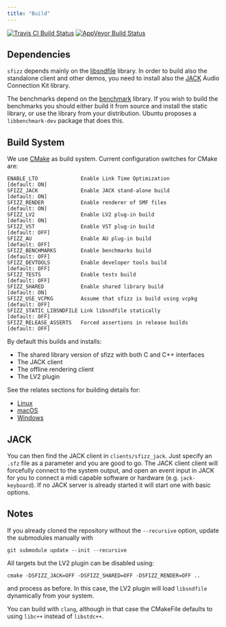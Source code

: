 ```yaml
---
title: "Build"
---
```


[![Travis CI Build Status]](https://travis-ci.com/sfztools/sfizz)
[![AppVeyor Build Status]](https://ci.appveyor.com/project/sfztools/sfizz)

## Dependencies

`sfizz` depends mainly on the [libsndfile] library.
In order to build also the standalone client and other demos, you need to
install also the [JACK] Audio Connection Kit library.

The benchmarks depend on the [benchmark] library.
If you wish to build the benchmarks you should either build it from source and
install the static library, or use the library from your distribution.
Ubuntu proposes a `libbenchmark-dev` package that does this.

## Build System

We use [CMake] as build system.
Current configuration switches for CMake are:

```
ENABLE_LTO              Enable Link Time Optimization          [default: ON]
SFIZZ_JACK              Enable JACK stand-alone build          [default: ON]
SFIZZ_RENDER            Enable renderer of SMF files           [default: ON]
SFIZZ_LV2               Enable LV2 plug-in build               [default: ON]
SFIZZ_VST               Enable VST plug-in build               [default: OFF]
SFIZZ_AU                Enable AU plug-in build                [default: OFF]
SFIZZ_BENCHMARKS        Enable benchmarks build                [default: OFF]
SFIZZ_DEVTOOLS          Enable developer tools build           [default: OFF]
SFIZZ_TESTS             Enable tests build                     [default: OFF]
SFIZZ_SHARED            Enable shared library build            [default: ON]
SFIZZ_USE_VCPKG         Assume that sfizz is build using vcpkg [default: OFF]
SFIZZ_STATIC_LIBSNDFILE Link libsndfile statically             [default: OFF]
SFIZZ_RELEASE_ASSERTS   Forced assertions in release builds    [default: OFF]
```

By default this builds and installs:
- The shared library version of sfizz with both C and C++ interfaces
- The JACK client
- The offline rendering client
- The LV2 plugin

See the relates sections for building details for:
- [Linux]
- [macOS]
- [Windows]

## JACK

You can then find the JACK client in `clients/sfizz_jack`.
Just specify an `.sfz` file as a parameter and you are good to go.
The JACK client client will forcefully connect to the system output,
and open an event input in JACK for you to connect a midi capable software
or hardware (e.g. `jack-keyboard`).
If no JACK server is already started it will start one with basic options.

## Notes

If you already cloned the repository without the `--recursive` option,
update the submodules manually with

```
git submodule update --init --recursive
```

All targets but the LV2 plugin can be disabled using:

```
cmake -DSFIZZ_JACK=OFF -DSFIZZ_SHARED=OFF -DSFIZZ_RENDER=OFF ..
```

and process as before.
In this case, the LV2 plugin will load `libsndfile` dynamically from your system.

You can build with `clang`, although in that case the CMakeFile
defaults to using `libc++` instead of `libstdc++`.

[libsndfile]:             http://mega-nerd.com/libsndfile/
[JACK]:                   https://jackaudio.org
[benchmark]:              https://github.com/google/benchmark/
[CMake]:                  https://cmake.org/
[Linux]:                  linux
[macOS]:                  macos
[Windows]:                windows
[Travis CI Build Status]: https://img.shields.io/travis/com/sfztools/sfizz.svg?label=Linux-macOS&style=popout&logo=travis
[AppVeyor Build Status]:  https://img.shields.io/appveyor/ci/sfztools/sfizz.svg?label=Windows&style=popout&logo=appveyor
